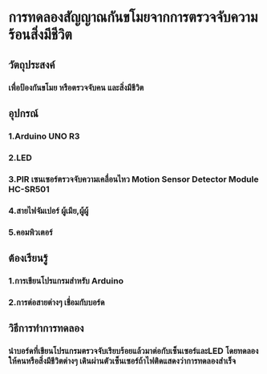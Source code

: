 # การทดลองสัญญาณกันขโมยจากการตรวจจับความร้อนสิ่งมีชีวิต 
## วัตถุประสงค์
### เพื่อป้องกันขโมย หรือตรวจจับคน และสิ่งมีชีวิต
## อุปกรณ์
### 1.Arduino UNO R3
### 2.LED
### 3.PIR เซนเซอร์ตรวจจับความเคลื่อนไหว Motion Sensor Detector Module HC-SR501
### 4.สายไฟจัมเปอร์ ผู้เมีย,ผู้ผู้
### 5.คอมพิวเตอร์
## ต้องเรียนรู้
### 1.การเขียนโปรแกรมสำหรับ Arduino
### 2.การต่อสายต่างๆ เชื่อมกับบอร์ด
## วิธีการทำการทดลอง
### นำบอร์ดที่เขียนโปรแกรมตรวจจับเรียบร้อยแล้วมาต่อกับเซ็นเซอร์และLED โดยทดลองให้คนหรือสิ่งมีชีวิตต่างๆ เดินผ่านตัวเซ็นเซอร์ถ้าไฟติดแสดงว่าการทดลองสำเร็จ
